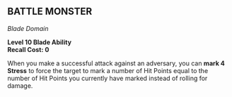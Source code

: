 ## BATTLE MONSTER  
_Blade Domain_

**Level 10 Blade Ability**  
**Recall Cost: 0**

When you make a successful attack against an adversary, you can **mark 4 Stress** to force the target to mark a number of Hit Points equal to the number of Hit Points you currently have marked instead of rolling for damage.  
